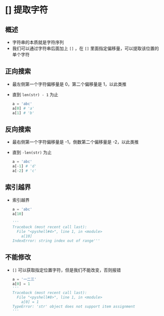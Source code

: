 # [] 提取字符

## 概述

+ 字符串的本质就是字符序列
+ 我们可以通过字符串后面加上 `[]` ，在 `[]` 里面指定偏移量，可以提取该位置的单个字符

## 正向搜索

+ 最左侧第一个字符偏移量是 0，第二个偏移量是 1，以此类推
+ 直到 `len(str) - 1` 为止

  ```py
  a = 'abc'
  a[0] # 'a'
  a[1] # 'b'
  ```

## 反向搜索

+ 最右侧第一个字符偏移量是 -1，倒数第二个偏移量是 -2，以此类推
+ 直到 `-len(str)` 为止

  ```py
  a = 'abc'
  a[-1] # 'd'
  a[-2] # 'c'
  ```

## 索引越界

+ 索引越界

  ```py
  a = 'abc'
  a[10]

  '''
  Traceback (most recent call last):
    File "<pyshell#4>", line 1, in <module>
      a[10]
  IndexError: string index out of range'''
  ```

## 不能修改

+ `[]` 可以获取指定位置字符，但是我们不能改变，否则报错

  ```py
  a = '一二三'
  a[0] = 1
  '''
  Traceback (most recent call last):
    File "<pyshell#8>", line 1, in <module>
      a[0] = 1
  TypeError: 'str' object does not support item assignment
  '''
  ```
